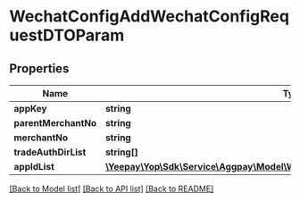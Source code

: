 # WechatConfigAddWechatConfigRequestDTOParam

## Properties
Name | Type | Description | Notes
------------ | ------------- | ------------- | -------------
**appKey** | **string** |  | [optional] 
**parentMerchantNo** | **string** |  | [optional] 
**merchantNo** | **string** |  | [optional] 
**tradeAuthDirList** | **string[]** |  | [optional] 
**appIdList** | [**\Yeepay\Yop\Sdk\Service\Aggpay\Model\WechatConfigAddAppIdConfigDetailResult[]**](WechatConfigAddAppIdConfigDetailResult.md) |  | [optional] 

[[Back to Model list]](../README.md#documentation-for-models) [[Back to API list]](../README.md#documentation-for-api-endpoints) [[Back to README]](../README.md)


